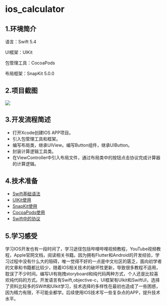 # ios_calculator
## 1.环境简介

语言：Swift 5.4

UI框架：UIKit

包管理工具：CocoaPods

布局框架：SnapKit 5.0.0

## 2.项目截图

![](https://img-blog.csdnimg.cn/img_convert/d9cf4a90e8f9e659fa7cf93ea5e01626.png)

## 3.开发流程简述

- 打开Xcode创建IOS APP项目。
- 引入包管理工具和框架。
- 编写布局类，继承UIView。编写Button组件，继承UIButton。
- 封装计算逻辑工具类。
- 在ViewController中引入布局文件，通过布局类中的按钮点击协议完成计算器的计算逻辑。

## 4.技术准备

- [Swift基础语法](https://docs.swift.org/swift-book/GuidedTour/GuidedTour.html)
- [UIKit使用](https://developer.apple.com/documentation/uikit/)
- [SnapKit使用](http://snapkit.io/docs/)
- [CocoaPods使用](https://cocoapods.org/)
- [Swift中的协议](https://docs.swift.org/swift-book/LanguageGuide/Protocols.html)

## 5.学习感受

学习IOS开发也有一段时间了，学习途径包括哔哩哔哩视频教程，YouTube视频教程，Apple官网文档，阅读相关书籍。因为拥有Flutter和Android的开发经验，学习过程中没有什么大的阻碍，唯一觉得不好的一点是中文社区的匮乏，面向初学者的文章和书籍都比较少，随着IOS相关技术的破坏性更新，导致很多教程不适用，耽误了不少时间。编写UI有拖拽storyboard和纯代码两种方式，个人还是比较喜欢纯代码的方式。开发语言有Swift,objective-c，UI框架有UIkit和SwiftUI，选择了资料比较多的SWift和UIkit学习，技术选择的多样性在最初也造成了一些困惑，因为精力有限，不可能全都学。后续使用IOS技术写一些复杂点的APP，提升技术水平。

